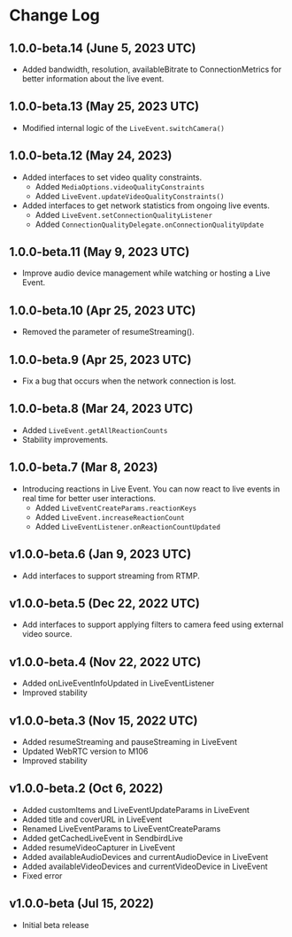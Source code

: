 # Change Log

## 1.0.0-beta.14 (June 5, 2023 UTC)
- Added bandwidth, resolution, availableBitrate to ConnectionMetrics for better information about the live event.

## 1.0.0-beta.13 (May 25, 2023 UTC)
- Modified internal logic of the `LiveEvent.switchCamera()`

## 1.0.0-beta.12 (May 24, 2023)
- Added interfaces to set video quality constraints. 
    - Added `MediaOptions.videoQualityConstraints`
    - Added `LiveEvent.updateVideoQualityConstraints()`
- Added interfaces to get network statistics from ongoing live events. 
    - Added `LiveEvent.setConnectionQualityListener`
    - Added `ConnectionQualityDelegate.onConnectionQualityUpdate`

## 1.0.0-beta.11 (May 9, 2023 UTC)
- Improve audio device management while watching or hosting a Live Event.

## 1.0.0-beta.10 (Apr 25, 2023 UTC)
- Removed the parameter of resumeStreaming().

## 1.0.0-beta.9 (Apr 25, 2023 UTC)
- Fix a bug that occurs when the network connection is lost.

## 1.0.0-beta.8 (Mar 24, 2023 UTC)
- Added `LiveEvent.getAllReactionCounts`
- Stability improvements.

## 1.0.0-beta.7 (Mar 8, 2023)
- Introducing reactions in Live Event. You can now react to live events in real time for better user interactions. 
    - Added `LiveEventCreateParams.reactionKeys`
    - Added `LiveEvent.increaseReactionCount`
    - Added `LiveEventListener.onReactionCountUpdated`
    
## v1.0.0-beta.6 (Jan 9, 2023 UTC)
- Add interfaces to support streaming from RTMP.

## v1.0.0-beta.5 (Dec 22, 2022 UTC)
- Add interfaces to support applying filters to camera feed using external video source.

## v1.0.0-beta.4 (Nov 22, 2022 UTC)
- Added onLiveEventInfoUpdated in LiveEventListener
- Improved stability

## v1.0.0-beta.3 (Nov 15, 2022 UTC)
- Added resumeStreaming and pauseStreaming in LiveEvent
- Updated WebRTC version to M106
- Improved stability

## v1.0.0-beta.2 (Oct 6, 2022)
- Added customItems and LiveEventUpdateParams in LiveEvent
- Added title and coverURL in LiveEvent
- Renamed LiveEventParams to LiveEventCreateParams
- Added getCachedLiveEvent in SendbirdLive
- Added resumeVideoCapturer in LiveEvent
- Added availableAudioDevices and currentAudioDevice in LiveEvent
- Added availableVideoDevices and currentVideoDevice in LiveEvent
- Fixed error

## v1.0.0-beta (Jul 15, 2022)
- Initial beta release
